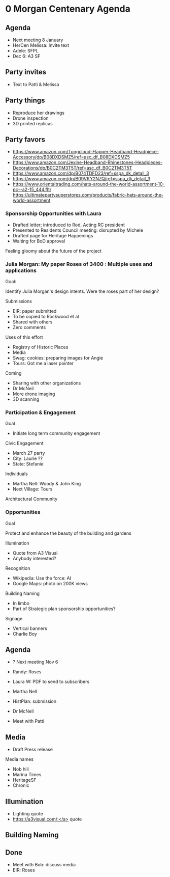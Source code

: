 # 0 Morgan Centenary Agenda


## Agenda

* Next meeting 8 January
* HerCen Melissa: Invite text
* Adele: SFPL
* Dec 6: A3 SF

## Party invites

* Text to Patti & Melissa

## Party things

* Reproduce her drawings
* Drone inspection
* 3D printed replicas

## Party favors

* https://www.amazon.com/Tongcloud-Flapper-Headband-Headpiece-Accessory/dp/B08DXDSMZ5/ref=asc_df_B08DXDSMZ5
* https://www.amazon.com/Jexine-Headband-Rhinestones-Headpieces-Decorations/dp/B0C2TM3T5T/ref=asc_df_B0C2TM3T5T
* https://www.amazon.com/dp/B074TDFD23/ref=sspa_dk_detail_3
* https://www.amazon.com/dp/B09VKY2NZQ/ref=sspa_dk_detail_3
* https://www.orientaltrading.com/hats-around-the-world-assortment-10-pc--a2-15_444.fltr
https://ultimatepartysuperstores.com/products/fabric-hats-around-the-world-assortment

### Sponsorship Opportunities with Laura

* Drafted letter; introduced to Rod, Acting RC president
* Presented to Residents Council meeting: disrupted by Michele
* Drafted page for Heritage Happenings
* Waiting for BoD approval

Feeling gloomy about the future of the project

### Julia Morgan: My paper Roses of 3400 : Multiple uses and applications

Goal:

Identify Julia Morgan's design intents. Were the roses part of her design?

Submissions

* EIR: paper submitted
* To be copied to Rockwood et al
* Shared with others
* Zero comments

Uses of this effort

* Registry of Historic Places
* Media
* Swag: cookies: preparing images for Angie
* Tours: Got me a laser pointer

Coming

* Sharing with other organizations
* Dr McNeil
* More drone imaging
* 3D scanning


### Participation & Engagement

Goal

* Initiate long term community engagement


Civic Engagement

* March 27 party
* City: Laurie ??
* State: Stefanie

Individuals

* Martha Nell: Woody & John King
* Next Village: Tours

Architectural Community


### Opportunities

Goal

Protect and enhance the beauty of the building and gardens

Illumination

* Quote from A3 Visual
* Anybody interested?

Recognition

* Wikipedia: Use the force: AI
* Google Maps: photo on 200K views

Building Naming

* In limbo
* Part of Strategic plan sponsorship opportunities?

Signage

* Vertical banners
* Charlie Boy


## Agenda

* ? Next meeting Nov 6
* Randy: Roses
* Laura W: PDF to send to subscribers
* Martha Nell

* HistPlan: submission

* Dr McNeil
* Meet with Patti

## Media

* Draft Press release


Media names

* Nob hill
* Marina Times
* HeritageSF
* Chronic

## Illumination

* Lighting quote
* <a href="https://a3visual.com/:">https://a3visual.com/:</a> quote

## Building Naming


## Done

* Meet with Bob: discuss media
* EIR: Roses